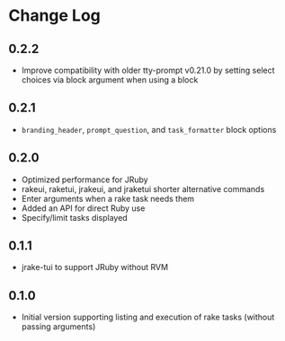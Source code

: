 # Change Log

## 0.2.2

- Improve compatibility with older tty-prompt v0.21.0 by setting select choices via block argument when using a block

## 0.2.1

- `branding_header`, `prompt_question`, and `task_formatter` block options

## 0.2.0

- Optimized performance for JRuby
- rakeui, raketui, jrakeui, and jraketui shorter alternative commands
- Enter arguments when a rake task needs them
- Added an API for direct Ruby use
- Specify/limit tasks displayed

## 0.1.1

- jrake-tui to support JRuby without RVM

## 0.1.0

- Initial version supporting listing and execution of rake tasks (without passing arguments)
